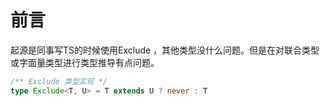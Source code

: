 # 前言

起源是同事写TS的时候使用Exclude ，其他类型没什么问题。但是在对联合类型或字面量类型进行类型推导有点问题。

```typescript
/** Exclude 类型实现 */
type Exclude<T, U> = T extends U ? never : T
```
